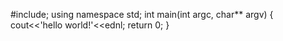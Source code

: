   #include<iostream>;
  using namespace std;
  int main(int argc, char** argv)
  {
  cout<<'hello world!'<<ednl;
  return 0;
  }
